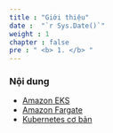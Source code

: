 ```yaml
---
title : "Giới thiệu"
date :  "`r Sys.Date()`" 
weight : 1 
chapter : false
pre : " <b> 1. </b> "
---
```

### Nội dung
  - [Amazon EKS](1.1-amazon-eks/)
  - [Amazon Fargate](1.2-amazon-fargate/)
  - [Kubernetes cơ bản](1.3-kubernetes-basic/)